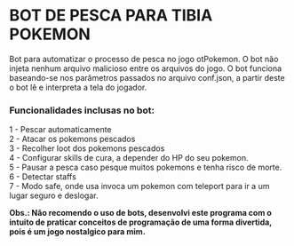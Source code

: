 # BOT DE PESCA PARA TIBIA POKEMON 

Bot para automatizar o processo de pesca no jogo otPokemon.
O bot não injeta nenhum arquivo malicioso entre os arquivos do jogo. O bot funciona baseando-se nos parâmetros passados no arquivo conf.json, a partir deste o bot lê e interpreta a tela do jogador.

### Funcionalidades inclusas no bot:

1 - Pescar automaticamente\
2 - Atacar os pokemons pescados\
3 - Recolher loot dos pokemons pescados\
4 - Configurar skills de cura, a depender do HP do seu pokemon.\
5 - Pausar a pesca caso pesque muitos pokemons e tenha risco de morte.\
6 - Detectar staffs\
7 - Modo safe, onde usa invoca um pokemon com teleport para ir a um lugar seguro e deslogar.

**Obs.: Não recomendo o uso de bots, desenvolvi este programa com o intuito de praticar conceitos de programação de uma forma divertida, pois é um jogo nostalgico para mim.**
